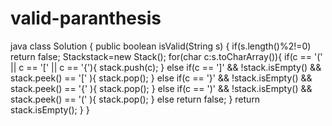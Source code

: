 # valid-paranthesis
java
class Solution {
    public boolean isValid(String s) {
        if(s.length()%2!=0) return false;
        Stack<Character>stack=new Stack();
        for(char c:s.toCharArray()){
            if(c == '(' || c == '[' || c == '{'){
                stack.push(c);
            }
            else if(c == ']' && !stack.isEmpty() && stack.peek() == '[' ){
                stack.pop();
            }
           else if(c == '}' && !stack.isEmpty() && stack.peek() == '{' ){
                stack.pop();
            }
             else if(c == ')' && !stack.isEmpty() && stack.peek() == '(' ){
                stack.pop();
            }
            else return false;
        }
        return stack.isEmpty();
    }
}
